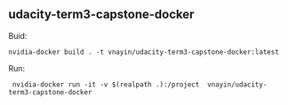 udacity-term3-capstone-docker
---


Buid:

```
nvidia-docker build . -t vnayin/udacity-term3-capstone-docker:latest
```

Run:
```
 nvidia-docker run -it -v $(realpath .):/project  vnayin/udacity-term3-capstone-docker
 ```
